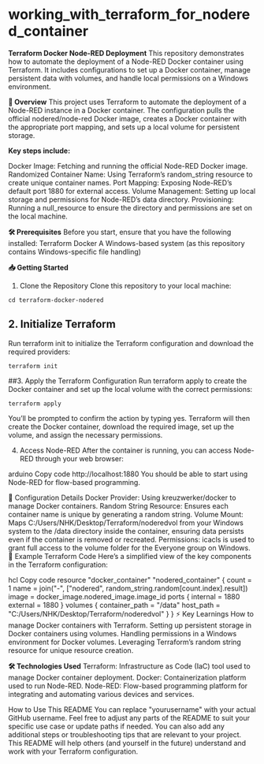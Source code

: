 # working_with_terraform_for_nodered_container

**Terraform Docker Node-RED Deployment**
This repository demonstrates how to automate the deployment of a Node-RED Docker container using Terraform. It includes configurations to set up a Docker container, manage persistent data with volumes, and handle local permissions on a Windows environment.

**🚀 Overview**
This project uses Terraform to automate the deployment of a Node-RED instance in a Docker container. The configuration pulls the official nodered/node-red Docker image, creates a Docker container with the appropriate port mapping, and sets up a local volume for persistent storage.

**Key steps include:**

Docker Image: Fetching and running the official Node-RED Docker image.
Randomized Container Name: Using Terraform’s random_string resource to create unique container names.
Port Mapping: Exposing Node-RED’s default port 1880 for external access.
Volume Management: Setting up local storage and permissions for Node-RED’s data directory.
Provisioning: Running a null_resource to ensure the directory and permissions are set on the local machine.

**🛠 Prerequisites**
Before you start, ensure that you have the following installed:
Terraform
Docker
A Windows-based system (as this repository contains Windows-specific file handling)

**📥 Getting Started**
1. Clone the Repository
Clone this repository to your local machine:


```git clone https://github.com/yourusername/terraform-docker-nodered.git
cd terraform-docker-nodered
```

## 2. Initialize Terraform
Run terraform init to initialize the Terraform configuration and download the required providers:
```
terraform init
```
##3. Apply the Terraform Configuration
Run terraform apply to create the Docker container and set up the local volume with the correct permissions:

```
terraform apply
```
You’ll be prompted to confirm the action by typing yes. Terraform will then create the Docker container, download the required image, set up the volume, and assign the necessary permissions.

4. Access Node-RED
After the container is running, you can access Node-RED through your web browser:

arduino
Copy code
http://localhost:1880
You should be able to start using Node-RED for flow-based programming.

🔧 Configuration Details
Docker Provider: Using kreuzwerker/docker to manage Docker containers.
Random String Resource: Ensures each container name is unique by generating a random string.
Volume Mount: Maps C:/Users/NHK/Desktop/Terraform/noderedvol from your Windows system to the /data directory inside the container, ensuring data persists even if the container is removed or recreated.
Permissions: icacls is used to grant full access to the volume folder for the Everyone group on Windows.
📝 Example Terraform Code
Here’s a simplified view of the key components in the Terraform configuration:

hcl
Copy code
resource "docker_container" "nodered_container" {
  count = 1
  name  = join("-", ["nodered", random_string.random[count.index].result])
  image = docker_image.nodered_image.image_id
  ports {
    internal = 1880
    external = 1880
  }
  volumes {
    container_path = "/data"
    host_path      = "C:/Users/NHK/Desktop/Terraform/noderedvol"
  }
}
⚡ Key Learnings
How to manage Docker containers with Terraform.
Setting up persistent storage in Docker containers using volumes.
Handling permissions in a Windows environment for Docker volumes.
Leveraging Terraform’s random string resource for unique resource creation.

**🛠 Technologies Used**
Terraform: Infrastructure as Code (IaC) tool used to manage Docker container deployment.
Docker: Containerization platform used to run Node-RED.
Node-RED: Flow-based programming platform for integrating and automating various devices and services.

How to Use This README
You can replace "yourusername" with your actual GitHub username.
Feel free to adjust any parts of the README to suit your specific use case or update paths if needed.
You can also add any additional steps or troubleshooting tips that are relevant to your project.
This README will help others (and yourself in the future) understand and work with your Terraform configuration.

